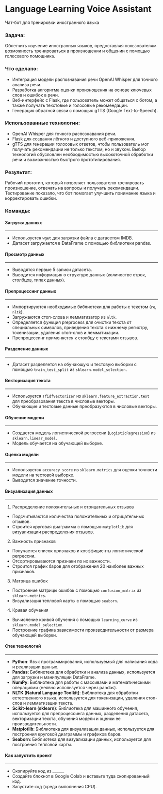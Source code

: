 # Language Learning Voice Assistant
Чат-бот для тренировки иностранного языка

### Задача:
Облегчить изучение иностранных языков, предоставляя пользователям возможность тренироваться в произношении и общении с помощью голосового помощника.

### Что сделано:
* Интеграция модели распознавания речи OpenAI Whisper для точного анализа речи.
* Разработка алгоритма оценки произношения на основе ключевых слов и ошибок в речи.
* Веб-интерфейс с Flask, где пользователь может общаться с ботом, а также получать текстовые и голосовые рекомендации.
* Генерация обратной связи с помощью gTTS (Google Text-to-Speech).
  
### Использованные технологии:
* OpenAI Whisper для точного распознавания речи.
* Flask для создания лёгкого и доступного веб-приложения.
* gTTS для генерации голосовых ответов, чтобы пользователь мог получать рекомендации не только текстом, но и звуком.
 Выбор технологий обусловлен необходимостью высокоточной обработки речи и возможностью быстрого прототипирования.

### Результат:
Рабочий прототип, который позволяет пользователю тренировать произношение, отвечать на вопросы и получать рекомендации. Тестирование показало, что бот помогает улучшить понимание языка и корректировать ошибки.

### Команды:

#### Загрузка данных
______

* Используется `wget` для загрузки файла с датасетом IMDB.
* Датасет загружается в DataFrame с помощью библиотеки pandas.
#### Просмотр данных
______
* Выводятся первые 5 записи датасета.
* Выводится информация о структуре данных (количестве строк, столбцов, типах данных).
#### Препроцессинг данных
______
* Импортируются необходимые библиотеки для работы с текстом (`re`, `nltk`).
* Загружаются стоп-слова и лемматизатор из `nltk`.
* Определяется функция preprocess для очистки текста от специальных символов, приведения текста к нижнему регистру, токенизации, удаления стоп-слов и лемматизации.
* Препроцессинг применяется к столбцу с текстами отзывов.
#### Разделение данных
______
* Датасет разделяется на обучающую и тестовую выборки с помощью `train_test_split` из `sklearn.model_selection`.
#### Векторизация текста
______
* Используется `TfidfVectorizer` из `sklearn.feature_extraction.text` для преобразования текста в числовые векторы.
* Обучающие и тестовые данные преобразуются в числовые векторы.
#### Обучение модели
______
* Создается модель логистической регрессии (`LogisticRegression`) из `sklearn.linear_model`.
* Модель обучается на обучающей выборке.
#### Оценка модели
______
* Используется `accuracy_score` из `sklearn.metrics` для оценки точности модели на тестовой выборке.
* Выводится значение точности.
#### Визуализация данных
______
1. Распределение положительных и отрицательных отзывов

* Подсчитываются количества положительных и отрицательных отзывов.
* Строится круговая диаграмма с помощью `matplotlib` для визуализации распределения отзывов.

2. Важность признаков

* Получается список признаков и коэффициенты логистической регрессии.
* Отсортировываются признаки по их важности.
* Строится график баров для отображения 20 наиболее важных признаков.

3. Матрица ошибок

* Построение матрицы ошибок с помощью `confusion_matrix` из `sklearn.metrics`.
* Визуализация тепловой карты с помощью `seaborn`.

4. Кривая обучения

* Вычисление кривой обучения с помощью `learning_curve` из `sklearn.model_selection`.
* Построение графика зависимости производительности от размера обучающей выборки.
#### Стек технологий
______
* **Python**: Язык программирования, используемый для написания кода и реализации данных.
* **Pandas**: Библиотека для обработки и анализа данных, используется для загрузки и манипуляции DataFrame.
* **NumPy**: Библиотека для работы с массивами и математическими операциями (неявно используется через pandas).
* **NLTK (Natural Language Toolkit)**: Библиотека для обработки естественного языка, используется для токенизации, удаления стоп-слов и лемматизации текста.
* **Scikit-learn (sklearn)**: Библиотека для машинного обучения, используется для препроцессинга данных, разделения датасета, векторизации текста, обучения модели и оценки ее производительности.
* **Matplotlib**: Библиотека для визуализации данных, используется для построения круговой диаграммы и графиков баров.
* **Seaborn**: Библиотека для визуализации данных, используется для построения тепловой карты.
#### Как запустить проект
______
* Скопируйте код из ______
* Создайте блокнот в Google Colab и вставьте туда скопированный код.
* Запустите код (среда выполнения CPU).
